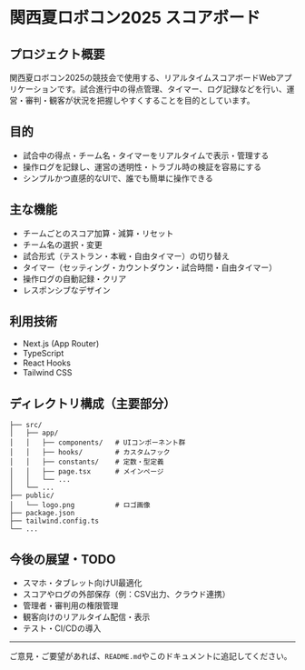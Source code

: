 # 関西夏ロボコン2025 スコアボード

## プロジェクト概要

関西夏ロボコン2025の競技会で使用する、リアルタイムスコアボードWebアプリケーションです。試合進行中の得点管理、タイマー、ログ記録などを行い、運営・審判・観客が状況を把握しやすくすることを目的としています。

## 目的

- 試合中の得点・チーム名・タイマーをリアルタイムで表示・管理する
- 操作ログを記録し、運営の透明性・トラブル時の検証を容易にする
- シンプルかつ直感的なUIで、誰でも簡単に操作できる

## 主な機能

- チームごとのスコア加算・減算・リセット
- チーム名の選択・変更
- 試合形式（テストラン・本戦・自由タイマー）の切り替え
- タイマー（セッティング・カウントダウン・試合時間・自由タイマー）
- 操作ログの自動記録・クリア
- レスポンシブなデザイン

## 利用技術

- Next.js (App Router)
- TypeScript
- React Hooks
- Tailwind CSS

## ディレクトリ構成（主要部分）

```
├── src/
│   ├── app/
│   │   ├── components/   # UIコンポーネント群
│   │   ├── hooks/        # カスタムフック
│   │   ├── constants/    # 定数・型定義
│   │   ├── page.tsx      # メインページ
│   │   └── ...
│   └── ...
├── public/
│   └── logo.png          # ロゴ画像
├── package.json
├── tailwind.config.ts
└── ...
```

## 今後の展望・TODO

- スマホ・タブレット向けUI最適化
- スコアやログの外部保存（例：CSV出力、クラウド連携）
- 管理者・審判用の権限管理
- 観客向けのリアルタイム配信・表示
- テスト・CI/CDの導入

---

ご意見・ご要望があれば、`README.md`やこのドキュメントに追記してください。
